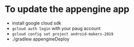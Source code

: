 # To update the appengine app
* install google cloud sdk
* `gcloud auth login` with your paug account
* `gcloud config set project android-makers-2019`
* ./gradlew appengineDeploy
